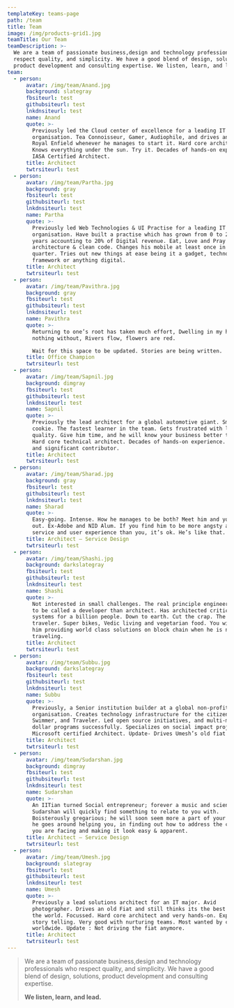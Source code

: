 ```yaml
---
templateKey: teams-page
path: /team
title: Team
image: /img/products-grid1.jpg
teamTitle: Our Team
teamDescription: >-
  We are a team of passionate business,design and technology professionals who
  respect quality, and simplicity. We have a good blend of design, solutions,
  product development and consulting expertise. We listen, learn, and lead.
team:
  - person:
      avatar: /img/team/Anand.jpg
      background: slategray
      fbsiteurl: test
      githubsiteurl: test
      lnkdnsiteurl: test
      name: Anand
      quote: >-
        Previously led the Cloud center of excellence for a leading IT services
        organisation. Tea Connoisseur, Gamer, Audiophile, and drives an old
        Royal Enfield whenever he manages to start it. Hard core architect.
        Knows everything under the sun. Try it. Decades of hands-on experience.
        IASA Certified Architect.
      title: Architect
      twtrsiteurl: test
  - person:
      avatar: /img/team/Partha.jpg
      background: gray
      fbsiteurl: test
      githubsiteurl: test
      lnkdnsiteurl: test
      name: Partha
      quote: >-
        Previously led Web Technologies & UI Practise for a leading IT services
        organisation. Have built a practise which has grown from 0 to 200+ in 2
        years accounting to 20% of Digital revenue. Eat, Love and Pray clean
        architecture & clean code. Changes his mobile at least once in a
        quarter. Tries out new things at ease being it a gadget, technology,
        framework or anything digital.
      title: Architect
      twtrsiteurl: test
  - person:
      avatar: /img/team/Pavithra.jpg
      background: gray
      fbsiteurl: test
      githubsiteurl: test
      lnkdnsiteurl: test
      name: Pavithra
      quote: >-
        Returning to one’s root has taken much effort, Dwelling in my hut, I see
        nothing without, Rivers flow, flowers are red.

        Wait for this space to be updated. Stories are being written.
      title: Office Champion
      twtrsiteurl: test
  - person:
      avatar: /img/team/Sapnil.jpg
      background: dimgray
      fbsiteurl: test
      githubsiteurl: test
      lnkdnsiteurl: test
      name: Sapnil
      quote: >-
        Previously the lead architect for a global automotive giant. Smart
        cookie. The fastest learner in the team. Gets frustrated with low
        quality. Give him time, and he will know your business better than you.
        Hard core technical architect. Decades of hands-on experience. Silent
        and significant contributor.
      title: Architect
      twtrsiteurl: test
  - person:
      avatar: /img/team/Sharad.jpg
      background: gray
      fbsiteurl: test
      githubsiteurl: test
      lnkdnsiteurl: test
      name: Sharad
      quote: >-
        Easy-going. Intense. How he manages to be both? Meet him and you’ll find
        out. Ex-Adobe and NID Alum. If you find him to be more angsty about your
        service and user experience than you, it’s ok. He’s like that.
      title: Architect – Service Design
      twtrsiteurl: test
  - person:
      avatar: /img/team/Shashi.jpg
      background: darkslategray
      fbsiteurl: test
      githubsiteurl: test
      lnkdnsiteurl: test
      name: Shashi
      quote: >-
        Not interested in small challenges. The real principle engineer. Likes
        to be called a developer than architect. Has architected critical
        systems for a billion people. Down to earth. Cut the crap. The original
        traveler. Super bikes, Vedic living and vegetarian food. You will find
        him providing world class solutions on block chain when he is not
        traveling.
      title: Architect
      twtrsiteurl: test
  - person:
      avatar: /img/team/Subbu.jpg
      background: darkslategray
      fbsiteurl: test
      githubsiteurl: test
      lnkdnsiteurl: test
      name: Subbu
      quote: >-
        Previously, a Senior institution builder at a global non-profit
        organisation. Creates technology infrastructure for the citizen sector.
        Swimmer, and Traveler. Led open source initiatives, and multi-million
        dollar programs successfully. Specializes on social impact projects.
        Microsoft certified Architect. Update- Drives Umesh’s old fiat now.
      title: Architect
      twtrsiteurl: test
  - person:
      avatar: /img/team/Sudarshan.jpg
      background: dimgray
      fbsiteurl: test
      githubsiteurl: test
      lnkdnsiteurl: test
      name: Sudarshan
      quote: >-
        An IITian turned Social entrepreneur; forever a music and science buff,
        Sudarshan will quickly find something to relate to you with.
        Boisterously gregarious; he will soon seem more a part of your team as
        he goes around helping you, in finding out how to address the challenges
        you are facing and making it look easy & apparent. 
      title: Architect – Service Design
      twtrsiteurl: test
  - person:
      avatar: /img/team/Umesh.jpg
      background: slategray
      fbsiteurl: test
      githubsiteurl: test
      lnkdnsiteurl: test
      name: Umesh
      quote: >-
        Previously a lead solutions architect for an IT major. Avid
        photographer. Drives an old Fiat and still thinks its the best car in
        the world. Focussed. Hard core architect and very hands-on. Expert in
        story telling. Very good with nurturing teams. Most wanted by customers
        worldwide. Update : Not driving the fiat anymore.
      title: Architect
      twtrsiteurl: test
---
```

> We are a team of passionate business,design and technology professionals who respect quality, and simplicity. We have a good blend of design, solutions, product development and consulting expertise.
>
>
> **We listen, learn, and lead.**
